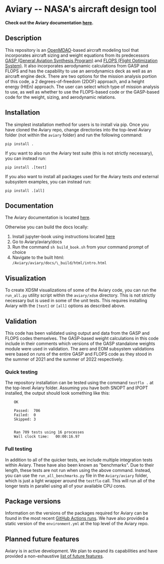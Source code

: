 # Aviary -- NASA's aircraft design tool

**Check out the Aviary documentation [here](https://openmdao.github.io/om-Aviary/intro.html).**

## Description

This repository is an [OpenMDAO](https://openmdao.org/)-based aircraft modeling tool that incorporates aircraft sizing and weight equations from its predecessors [GASP (General Aviation Synthesis Program)](https://ntrs.nasa.gov/api/citations/19810010563/downloads/19810010563.pdf) and [FLOPS (Flight Optimization System)](https://software.nasa.gov/software/LAR-18934-1).
It also incorporates aerodynamic calculations from GASP and FLOPS and has the capability to use an aerodynamics deck as well as an aircraft engine deck.
There are two options for the mission analysis portion of this code, a 2 degrees-of-freedom (2DOF) approach, and a height energy (HtEn) approach.
The user can select which type of mission analysis to use, as well as whether to use the FLOPS-based code or the GASP-based code for the weight, sizing, and aerodynamic relations.

## Installation

The simplest installation method for users is to install via pip.
Once you have cloned the Aviary repo, change directories into the top-level Aviary folder (not within the `aviary` folder) and run the following command:

    pip install .

If you want to also run the Aviary test suite (this is not strictly necessary), you can instead run:

    pip install .[test]

If you also want to install all packages used for the Aviary tests _and_ external subsystem examples, you can instead run:

    pip install .[all]

## Documentation

The Aviary documentation is located [here](https://openmdao.github.io/om-Aviary/intro.html).

Otherwise you can build the docs locally:

1. Install jupyter-book using instructions located [here](https://jupyterbook.org/en/stable/start/overview.html
)
2. Go to Aviary/aviary/docs
3. Run the command `sh build_book.sh` from your command prompt of choice
4. Navigate to the built html: `/Aviary/aviary/docs/\_build/html/intro.html`

## Visualization

To create XDSM visualizations of some of the Aviary code, you can run the `run_all.py` utility script within the `aviary/xdsm` directory.
This is not strictly necessary but is used in some of the unit tests.
This requires installing Aviary with the `[test]` or `[all]` options as described above.

## Validation

This code has been validated using output and data from the GASP and FLOPS codes themselves. The GASP-based weight calculations in this code include in their comments which versions of the GASP standalone weights module were used in validation. The aero and EOM subsystem validations were based on runs of the entire GASP and FLOPS code as they stood in the summer of 2021 and the summer of 2022 respectively.

### Quick testing

The repository installation can be tested using the command ``testflo .`` at the top-level Aviary folder. Assuming you have both SNOPT and IPOPT installed, the output should look something like this:

        OK

        Passed:  706
        Failed:  0
        Skipped: 3


        Ran 709 tests using 16 processes
        Wall clock time:   00:00:16.97

### Full testing

In addition to all of the quicker tests, we include multiple integration tests within Aviary.
These have also been known as "benchmarks".
Due to their length, these tests are not run when using the above command.
Instead, you can use the `run_all_benchmarks.py` file in the `Aviary/aviary` folder, which is just a light wrapper around the `testflo` call.
This will run all of the longer tests in parallel using all of your available CPU cores.

## Package versions

Information on the versions of the packages required for Aviary can be found in the most recent [GitHub Actions runs](https://github.com/OpenMDAO/Aviary/actions).
We have also provided a static version of the `environment.yml` at the top level of the Aviary repo.

## Planned future features

Aviary is in active development.
We plan to expand its capabilities and have provided a non-exhaustive [list of future features](https://openmdao.github.io/om-Aviary/misc_resources/planned_future_features.html).